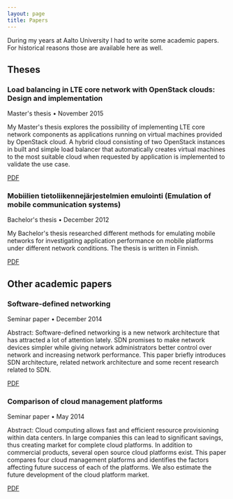 ```yaml
---
layout: page
title: Papers
---
```


During my years at Aalto University I had to write some academic papers. For historical reasons those are available here as well.

## Theses

### Load balancing in LTE core network with OpenStack clouds: Design and implementation

Master's thesis • November 2015

My Master's thesis explores the possibility of implementing LTE core network components as applications running on virtual machines provided by OpenStack cloud. A hybrid cloud consisting of two OpenStack instances in built and simple load balancer that automatically creates virtual machines to the most suitable cloud when requested by application is implemented to validate the use case.

[PDF](/papers/SCI_2016_Ahokas_Kimmo_master.pdf)

### Mobiilien tietoliikennejärjestelmien emulointi (Emulation of mobile communication systems)

Bachelor's thesis • December 2012

My Bachelor's thesis researched different methods for emulating mobile networks for investigating application performance on mobile platforms under different network conditions. The thesis is written in Finnish.

[PDF](/papers/SCI_2012_Ahokas_Kimmo_bachelor.pdf)

## Other academic papers

### Software-defined networking

Seminar paper • December 2014

Abstract: Software-defined networking is a new network architecture that has attracted a lot of attention lately. SDN promises to make network devices simpler while giving network administrators better control over network and increasing network performance. This paper briefly introduces SDN architecture, related network architecture and some recent research related to SDN.

[PDF](/papers/sdn.pdf)

### Comparison of cloud management platforms

Seminar paper • May 2014

Abstract: Cloud computing allows fast and efficient resource provisioning within data centers. In large companies this can lead to significant savings, thus creating market for complete cloud platforms. In addition to commercial products, several open source cloud platforms exist. This paper compares four cloud management platforms and identifies the factors affecting future success of each of the platforms. We also estimate the future development of the cloud platform market.

[PDF](/papers/iwork.pdf)


